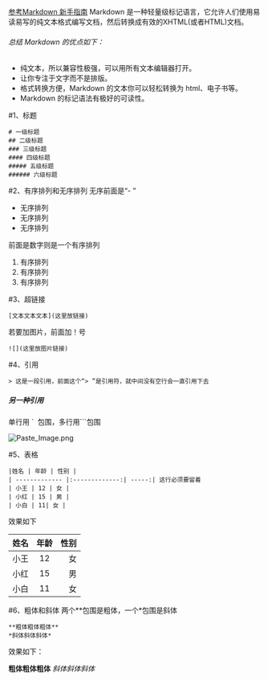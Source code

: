[参考Markdown 新手指南](http://www.jianshu.com/p/q81RER)
Markdown 是一种轻量级标记语言，它允许人们使用易读易写的纯文本格式编写文档，然后转换成有效的XHTML(或者HTML)文档。
######  总结 Markdown 的优点如下：
- 纯文本，所以兼容性极强，可以用所有文本编辑器打开。
- 让你专注于文字而不是排版。
- 格式转换方便，Markdown 的文本你可以轻松转换为 html、电子书等。
- Markdown 的标记语法有极好的可读性。

#1、标题
```
# 一级标题
## 二级标题
### 三级标题
#### 四级标题
##### 五级标题
###### 六级标题
```
#2、有序排列和无序排列
无序前面是“- ”
- 无序排列
- 无序排列
- 无序排列

前面是数字则是一个有序排列
1. 有序排列
2. 有序排列
3. 有序排列

#3、超链接
```
[文本文本文本](这里放链接)
```
若要加图片，前面加！号
```
![](这里放图片链接)
```

#4、引用
```
> 这是一段引用，前面这个“> ”是引用符，就中间没有空行会一直引用下去
```
##### 另一种引用
单行用 `  包围，多行用```包围

![Paste_Image.png](http://upload-images.jianshu.io/upload_images/4028061-1cdad68858321813.png?imageMogr2/auto-orient/strip%7CimageView2/2/w/1240)

#5、表格
```
|姓名 | 年龄 | 性别 |
| ------------- |:-------------:| -----:| 这行必须要留着
| 小王 | 12 | 女 |
| 小红 | 15 | 男 |
| 小白 | 11| 女 |
```
效果如下

|姓名 | 年龄 | 性别 |
| ------------- |:-------------:| -----:|
| 小王 | 12 | 女 |
| 小红 | 15 | 男 |
| 小白 | 11| 女 |

#6、粗体和斜体
两个**包围是粗体，一个*包围是斜体
```
**粗体粗体粗体**
*斜体斜体斜体*
```
效果如下：

**粗体粗体粗体**
*斜体斜体斜体*